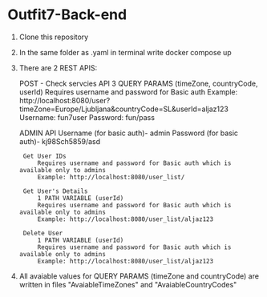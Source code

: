 # Outfit7-Back-end

1. Clone this repository


2. In the same folder as .yaml in terminal write docker compose up


3. There are 2 REST APIS:

    POST - Check servcies API
       3 QUERY PARAMS (timeZone, countryCode, userId)
       Requires username and password for Basic auth
                Example:  http://localhost:8080/user?timeZone=Europe/Ljubljana&countryCode=SL&userId=aljaz123
                Username: fun7user
                Password: fun/pass
    
    
    
    ADMIN API
        Username (for basic auth)- admin
        Password (for basic auth)- kj98Sch5859/asd
        
        Get User IDs    
            Requires username and password for Basic auth which is available only to admins
            Example: http://localhost:8080/user_list/
                       
        Get User's Details
            1 PATH VARIABLE (userId)
            Requires username and password for Basic auth which is available only to admins
            Example: http://localhost:8080/user_list/aljaz123
            
        Delete User
            1 PATH VARIABLE (userId)
            Requires username and password for Basic auth which is available only to admins
            Example: http://localhost:8080/user_list/aljaz123
            
4. All avaiable values for QUERY PARAMS (timeZone and countryCode) are written in files "AvaiableTimeZones" and "AvaiableCountryCodes"

          
      
    
